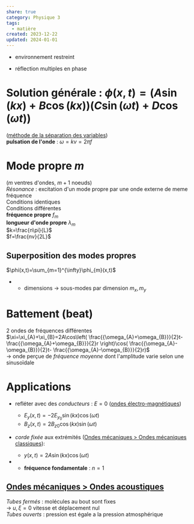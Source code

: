 ```yaml
---  
share: true  
category: Physique 3  
tags:  
  - matière  
created: 2023-12-22  
updated: 2024-01-01  
---  
```

  
  
- environnement restreint  
  
- réflection multiples en phase  
  
# Solution générale : $\phi(x,t)=(A\sin(kx)+B\cos(kx))(C\sin(\omega t)+D\cos(\omega t))$  
([méthode de la séparation des variables](../Analyse%203/m%C3%A9thode%20de%20la%20s%C3%A9paration%20des%20variables.md))  
**pulsation de l'onde** :  $\omega=kv=2\pi f$   
# Mode propre $m$  
($m$ ventres d'ondes, $m+1$ noeuds)  
*Résonance* : excitation d'un mode propre par une onde externe de meme fréquence  
Conditions identiques  
Conditions différentes  
**fréquence propre** $f_{m}$  
**longueur d'onde propre** $\lambda_{m}$  
$k=\frac{n\pi}{L}$  
$f=\frac{nv}{2L}$  
  
## Superposition des modes propres  
$\phi(x,t)=\sum_{m=1}^{\infty}\phi_{m}(x,t)$  
  
- + dimensions → sous-modes par dimension $m_{x},m_{y}$  
# Battement (beat)  
2 ondes de fréquences différentes  
$\xi=\xi_{A}+\xi_{B}=2A\cos\left( \frac{{\omega_{A}+\omega_{B}}}{2}t- \frac{{\omega_{A}+\omega_{B}}}{2}r \right)\cos( \frac{{\omega_{A}-\omega_{B}}}{2}t- \frac{{\omega_{A}-\omega_{B}}}{2}r)$  
	→ onde perçue de *fréquence moyenne* dont l'amplitude varie selon une sinusoïdale  
  
# Applications  
  
- refléter avec des *conducteurs* : $E=0$ ([ondes électro-magnétiques](./ondes%20%C3%A9lectro-magn%C3%A9tiques.md))  
	- $E_{y}(x,t)=-2E_{y_{0}}\sin(kx)\cos(\omega t)$  
	- $B_{z}(x,t)=2B_{z0}\cos(kx)\sin(\omega t)$  
  
- *corde fixée* aux extrémités ([Ondes mécaniques > Ondes mécaniques classiques](./Ondes%20m%C3%A9caniques.md#Ondes%20mécaniques%20classiques)):  
	- $y(x,t)=2A\sin(kx)\cos(\omega t)$  
  
-   
	- **fréquence fondamentale** : $n=1$  
## [Ondes mécaniques > Ondes acoustiques](./Ondes%20m%C3%A9caniques.md#Ondes%20acoustiques)  
*Tubes fermés* : molécules au bout sont fixes  
	→ $u,\xi = 0$ vitesse et déplacement nul  
*Tubes ouverts* : pression est égale a la pression atmosphérique   
